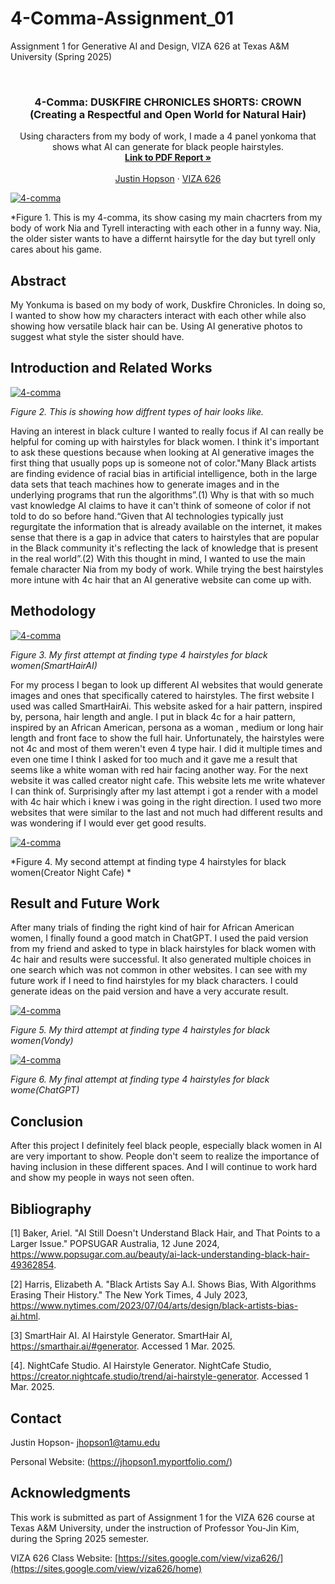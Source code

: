 # 4-Comma-Assignment_01
Assignment 1 for Generative AI and Design, VIZA 626 at Texas A&amp;M University (Spring 2025)

<!-- Improved compatibility of back to top link: See: https://github.com/othneildrew/Best-README-Template/pull/73 -->
<a id="readme-top"></a>

<!-- PROJECT SHIELDS -->
<!--
*** I'm using markdown "reference style" links for readability.
*** Reference links are enclosed in brackets [ ] instead of parentheses ( ).
*** See the bottom of this document for the declaration of the reference variables
*** for contributors-url, forks-url, etc. This is an optional, concise syntax you may use.
*** https://www.markdownguide.org/basic-syntax/#reference-style-links
-->




<!-- PROJECT LOGO -->
<br />
<div align="center">
  </a>

  <h3 align="center">4-Comma: DUSKFIRE CHRONICLES SHORTS: CROWN (Creating a Respectful and Open World for Natural Hair) </h3>

  <p align="center">
    Using characters from my body of work, I made a 4 panel yonkoma that shows what AI can generate for black people hairstyles.
    <br />
    <a href="https://github.com/jhopson822/4-comma-Assigment_01/blob/main/4_Comma__Duskfire_Chronicles_Shorts_CROWN-compressed.pdf"><strong>Link to PDF Report »</strong></a>
    <br />
    <br />
    <a href="[https://jhopson1.myportfolio.com/]">Justin Hopson</a>
    &middot;
    <a href="https://sites.google.com/view/viza626/home">VIZA 626</a>
  </p>
</div>

[![4-comma][images-fig1]](https://example.com)

*Figure 1. This is my 4-comma, its show casing my main chacrters from my body of work Nia and Tyrell interacting with each other in a funny way. Nia, the older sister wants to have a differnt hairsytle for the day but tyrell only cares about his game.
<!-- Abstract -->
## Abstract
My Yonkuma is based on my body of work, Duskfire Chronicles. In doing so, I wanted to show how my characters interact with each other while also showing how versatile black hair can be. Using AI generative photos to suggest what style the sister should have. 


<!-- Introduction and Related Works -->
## Introduction and Related Works

[![4-comma][images-fig2]](https://example.com)

*Figure 2. This is showing how diffrent types of hair looks like.*



Having an interest in black culture I wanted to really focus if AI can really be helpful for coming up with hairstyles for black women. I think it's important to ask these questions because when looking at AI generative images the first thing that usually pops up is someone not of color."Many Black artists are finding evidence of racial bias in artificial intelligence, both in the large data sets that teach machines how to generate images and in the underlying programs that run the algorithms”.(1) Why is that with so much vast knowledge AI claims to have it can't think of someone of color if not told to do so before hand.“Given that AI technologies typically just regurgitate the information that is already available on the internet, it makes sense that there is a gap in advice that caters to hairstyles that are popular in the Black community it's reflecting the lack of knowledge that is present in the real world”.(2) With this thought in mind, I wanted to use the main female character Nia from my body of work. While trying the best hairstyles more intune with 4c hair that an AI generative website can come up with.



## Methodology
[![4-comma][images-fig3]](https://example.com)

*Figure 3. My first attempt at finding type 4 hairstyles for black women(SmartHairAI)*


For my process I began to look up different AI websites that would generate images and ones that specifically catered to hairstyles. The first website I used was called SmartHairAi. This website asked for a hair pattern, inspired by, persona, hair length and angle. I put in black 4c for a hair pattern, inspired by an African American,  persona as a woman , medium or long hair length and front face to show the full hair. Unfortunately, the hairstyles were not 4c and most of them weren't even 4 type hair. I did it multiple times and even one time I think I asked for too much and it gave me a result that seems like a white woman with red hair facing another way. For the next website it was called creator night cafe. This website lets me write whatever I can think of. Surprisingly after my last attempt i got a render with a model with 4c hair which i knew i was going in the right direction. I used two more websites that were similar to the last and not much had different results and was wondering if I would ever get good results. 


[![4-comma][images-fig4]](https://example.com)

*Figure 4.  My second attempt at finding type 4 hairstyles for black women(Creator Night Cafe) *


## Result and Future Work


After many trials of finding the right kind of hair for African American women, I finally found a good match in ChatGPT. I used the paid version from my friend and asked to type in black hairstyles for black women with 4c hair and results were successful. It also generated multiple choices in one search which was not common in other websites. I can see with my future work if I need to find hairstyles for my black characters. I could generate ideas on the paid version and have a very accurate result. 


[![4-comma][images-fig5]](https://example.com)

*Figure 5.  My third attempt at finding type 4 hairstyles for black women(Vondy)*

[![4-comma][images-fig6]](https://example.com)

*Figure 6.  My final attempt at finding type 4 hairstyles for black wome(ChatGPT)*




## Conclusion


After this project I definitely feel black people, especially black women in AI are very important to show. People don't seem to realize the importance of having inclusion in these different spaces. And I will continue to work hard and show my people in ways not seen often.


<!-- Bibliography -->
## Bibliography
[1] Baker, Ariel. "AI Still Doesn't Understand Black Hair, and That Points to a Larger Issue." POPSUGAR Australia, 12 June 2024, https://www.popsugar.com.au/beauty/ai-lack-understanding-black-hair-49362854.


[2] Harris, Elizabeth A. "Black Artists Say A.I. Shows Bias, With Algorithms Erasing Their History." The New York Times, 4 July 2023, https://www.nytimes.com/2023/07/04/arts/design/black-artists-bias-ai.html.


[3] SmartHair AI. AI Hairstyle Generator. SmartHair AI, https://smarthair.ai/#generator. Accessed 1 Mar. 2025.

[4]. NightCafe Studio. AI Hairstyle Generator. NightCafe Studio, https://creator.nightcafe.studio/trend/ai-hairstyle-generator. Accessed 1 Mar. 2025.




<!-- CONTACT -->
## Contact

Justin Hopson- jhopson1@tamu.edu

Personal Website: (https://jhopson1.myportfolio.com/)




<!-- ACKNOWLEDGMENTS -->
## Acknowledgments

This work is submitted as part of Assignment 1 for the VIZA 626 course at Texas A&M University, under the instruction of Professor You-Jin Kim, during the Spring 2025 semester.

VIZA 626 Class Website: [https://sites.google.com/view/viza626/](https://sites.google.com/view/viza626/home)

<!-- MARKDOWN LINKS & IMAGES -->
<!-- https://www.markdownguide.org/basic-syntax/#reference-style-links -->
[contributors-shield]: https://img.shields.io/github/contributors/othneildrew/Best-README-Template.svg?style=for-the-badge
[contributors-url]: https://github.com/othneildrew/Best-README-Template/graphs/contributors
[forks-shield]: https://img.shields.io/github/forks/othneildrew/Best-README-Template.svg?style=for-the-badge
[forks-url]: https://github.com/othneildrew/Best-README-Template/network/members
[stars-shield]: https://img.shields.io/github/stars/othneildrew/Best-README-Template.svg?style=for-the-badge
[stars-url]: https://github.com/othneildrew/Best-README-Template/stargazers
[issues-shield]: https://img.shields.io/github/issues/othneildrew/Best-README-Template.svg?style=for-the-badge
[issues-url]: https://github.com/othneildrew/Best-README-Template/issues
[license-shield]: https://img.shields.io/github/license/othneildrew/Best-README-Template.svg?style=for-the-badge
[license-url]: https://github.com/othneildrew/Best-README-Template/blob/master/LICENSE.txt
[linkedin-shield]: https://img.shields.io/badge/-LinkedIn-black.svg?style=for-the-badge&logo=linkedin&colorB=555
[linkedin-url]: https://linkedin.com/in/othneildrew
[product-screenshot]: images/screenshot.png
[images-fig1]: images/fig1.png
[images-fig2]: images/fig2.png
[images-fig3]: images/fig3.png
[images-fig4]: images/fig4.png
[images-fig5]: images/fig5.png
[images-fig6]: images/fig6.png
[Next.js]: https://img.shields.io/badge/next.js-000000?style=for-the-badge&logo=nextdotjs&logoColor=white
[Next-url]: https://nextjs.org/
[React.js]: https://img.shields.io/badge/React-20232A?style=for-the-badge&logo=react&logoColor=61DAFB
[React-url]: https://reactjs.org/
[Vue.js]: https://img.shields.io/badge/Vue.js-35495E?style=for-the-badge&logo=vuedotjs&logoColor=4FC08D
[Vue-url]: https://vuejs.org/
[Angular.io]: https://img.shields.io/badge/Angular-DD0031?style=for-the-badge&logo=angular&logoColor=white
[Angular-url]: https://angular.io/
[Svelte.dev]: https://img.shields.io/badge/Svelte-4A4A55?style=for-the-badge&logo=svelte&logoColor=FF3E00
[Svelte-url]: https://svelte.dev/
[Laravel.com]: https://img.shields.io/badge/Laravel-FF2D20?style=for-the-badge&logo=laravel&logoColor=white
[Laravel-url]: https://laravel.com
[Bootstrap.com]: https://img.shields.io/badge/Bootstrap-563D7C?style=for-the-badge&logo=bootstrap&logoColor=white
[Bootstrap-url]: https://getbootstrap.com
[JQuery.com]: https://img.shields.io/badge/jQuery-0769AD?style=for-the-badge&logo=jquery&logoColor=white
[JQuery-url]: https://jquery.com
